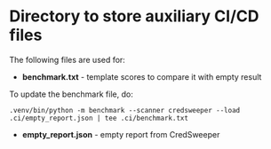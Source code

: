 # Directory to store auxiliary CI/CD files

The following files are used for:
  * **benchmark.txt** - template scores to compare it with empty result

To update the benchmark file, do:

```.venv/bin/python -m benchmark --scanner credsweeper --load .ci/empty_report.json | tee .ci/benchmark.txt```


  * **empty_report.json** - empty report from CredSweeper

